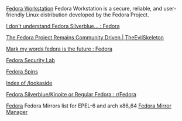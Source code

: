 
[Fedora Workstation](https://getfedora.org/)
Fedora Workstation is a secure, reliable, and user-friendly Linux distribution developed by the Fedora Project.

[I don't understand Fedora Silverblue... : Fedora](https://old.reddit.com/r/Fedora/comments/x3ehf8/i_dont_understand_fedora_silverblue)

[The Fedora Project Remains Community Driven | TheEvilSkeleton](https://theevilskeleton.gitlab.io/2022/09/30/the-fedora-project-remains-community-driven.html)

[Mark my words fedora is the future : Fedora](https://old.reddit.com/r/Fedora/comments/11ekg1z/mark_my_words_fedora_is_the_future)

[Fedora Security Lab](https://labs.fedoraproject.org/security/download/index.html)

[Fedora Spins](https://spins.fedoraproject.org)

[Index of /lookaside](https://src.fedoraproject.org/lookaside/)

[Fedora Silverblue/Kinoite or Regular Fedora : r/Fedora](https://www.reddit.com/r/Fedora/comments/u6se13/fedora_silverbluekinoite_or_regular_fedora/)

[Fedora](https://mirrors.fedoraproject.org/mirrorlist?repo=epel-6&arch=x86_64)
Fedora Mirrors list for EPEL-6 and arch x86_64
[Fedora Mirror Manager](https://admin.fedoraproject.org/mirrormanager/)
